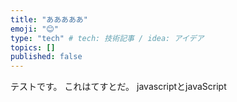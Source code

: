 ```yaml
---
title: "あああああ"
emoji: "😊"
type: "tech" # tech: 技術記事 / idea: アイデア
topics: []
published: false
---
```


テストです。
これはてすとだ。
javascriptとjavaScript
